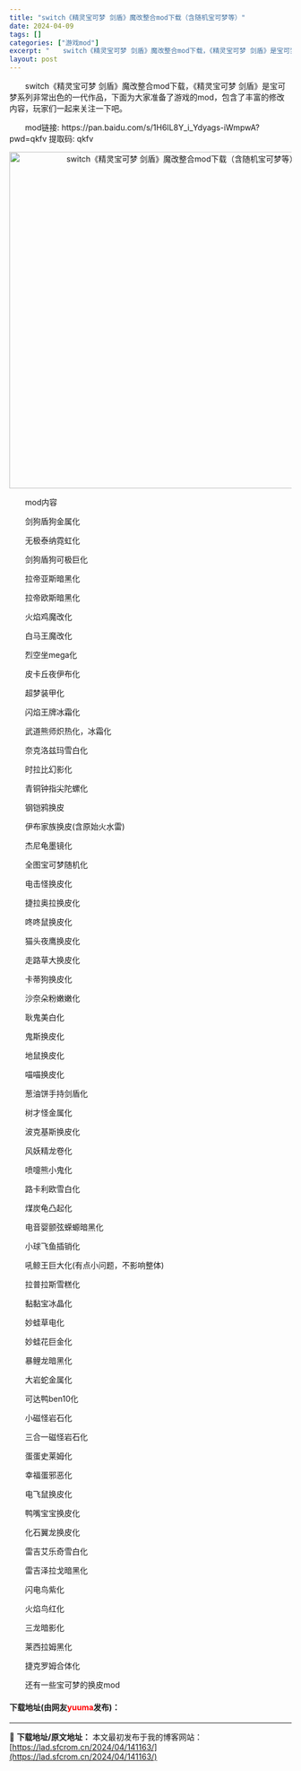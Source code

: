 ```yaml
---
title: "switch《精灵宝可梦 剑盾》魔改整合mod下载（含随机宝可梦等）"
date: 2024-04-09
tags: []
categories: ["游戏mod"]
excerpt: "　　switch《精灵宝可梦 剑盾》魔改整合mod下载，《精灵宝可梦 剑盾》是宝可梦系列非常出色的一代作品，下面为大家准备了游戏的mod，包含了丰富的修改内容，玩家们一起来关注一下吧。 　　mod链接: https://pan.baidu.com/s/1H6IL8Y_i_Ydyags-iWmpwA?&hellip;"
layout: post
---
```


 <p>　　switch《精灵宝可梦 剑盾》魔改整合mod下载，《精灵宝可梦 剑盾》是宝可梦系列非常出色的一代作品，下面为大家准备了游戏的mod，包含了丰富的修改内容，玩家们一起来关注一下吧。</p> <p>　　mod链接: https://pan.baidu.com/s/1H6IL8Y_i_Ydyags-iWmpwA?pwd=qkfv 提取码: qkfv</p> <p align="center"><img align="" border="0" src="https://lad.sfcrom.cn/wp-content/uploads/2024/04/20240409_6615030c849bf.webp" width="600" alt="switch《精灵宝可梦 剑盾》魔改整合mod下载（含随机宝可梦等）" /></p> <p>　　mod内容</p> <p>　　剑狗盾狗金属化</p> <p>　　无极泰纳霓虹化</p> <p>　　剑狗盾狗可极巨化</p> <p>　　拉帝亚斯暗黑化</p> <p>　　拉帝欧斯暗黑化</p> <p>　　火焰鸡魔改化</p> <p>　　白马王魔改化</p> <p>　　烈空坐mega化</p> <p>　　皮卡丘夜伊布化</p> <p>　　超梦装甲化</p> <p>　　闪焰王牌冰霜化</p> <p>　　武道熊师炽热化，冰霜化</p> <p>　　奈克洛兹玛雪白化</p> <p>　　时拉比幻影化</p> <p>　　青铜钟指尖陀螺化</p> <p>　　钢铠鸦换皮</p> <p>　　伊布家族换皮(含原始火水雷)</p> <p>　　杰尼龟墨镜化</p> <p>　　全图宝可梦随机化</p> <p>　　电击怪换皮化</p> <p>　　捷拉奥拉换皮化</p> <p>　　咚咚鼠换皮化</p> <p>　　猫头夜鹰换皮化</p> <p>　　走路草大换皮化</p> <p>　　卡蒂狗换皮化</p> <p>　　沙奈朵粉嫩嫩化</p> <p>　　耿鬼美白化</p> <p>　　鬼斯换皮化</p> <p>　　地鼠换皮化</p> <p>　　喵喵换皮化</p> <p>　　葱油饼手持剑盾化</p> <p>　　树才怪金属化</p> <p>　　波克基斯换皮化</p> <p>　　风妖精龙卷化</p> <p>　　喷嚏熊小鬼化</p> <p>　　路卡利欧雪白化</p> <p>　　煤炭龟凸起化</p> <p>　　电音婴颤弦蝾螈暗黑化</p> <p>　　小球飞鱼插销化</p> <p>　　吼鲸王巨大化(有点小问题，不影响整体)</p> <p>　　拉普拉斯雪糕化</p> <p>　　黏黏宝冰晶化</p> <p>　　妙蛙草电化</p> <p>　　妙蛙花巨金化</p> <p>　　暴鲤龙暗黑化</p> <p>　　大岩蛇金属化</p> <p>　　可达鸭ben10化</p> <p>　　小磁怪岩石化</p> <p>　　三合一磁怪岩石化</p> <p>　　蛋蛋史莱姆化</p> <p>　　幸福蛋邪恶化</p> <p>　　电飞鼠换皮化</p> <p>　　鸭嘴宝宝换皮化</p> <p>　　化石翼龙换皮化</p> <p>　　雷吉艾乐奇雪白化</p> <p>　　雷吉泽拉戈暗黑化</p> <p>　　闪电鸟紫化</p> <p>　　火焰鸟红化</p> <p>　　三龙暗影化</p> <p>　　莱西拉姆黑化</p> <p>　　捷克罗姆合体化</p> <p>　　还有一些宝可梦的换皮mod</p> <p><h4>下载地址(由网友<font color="red">yuuma</font>发布)：</h4></p> 

---
📖 **下载地址/原文地址：** 本文最初发布于我的博客网站：[https://lad.sfcrom.cn/2024/04/141163/](https://lad.sfcrom.cn/2024/04/141163/)
